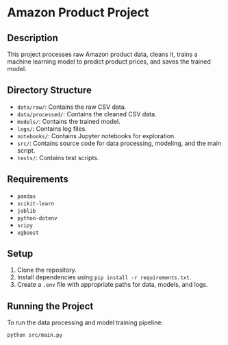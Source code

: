 # Amazon Product Project

## Description

This project processes raw Amazon product data, cleans it, trains a machine learning model to predict product prices, and saves the trained model.

## Directory Structure

- `data/raw/`: Contains the raw CSV data.
- `data/processed/`: Contains the cleaned CSV data.
- `models/`: Contains the trained model.
- `logs/`: Contains log files.
- `notebooks/`: Contains Jupyter notebooks for exploration.
- `src/`: Contains source code for data processing, modeling, and the main script.
- `tests/`: Contains test scripts.

## Requirements

- `pandas`
- `scikit-learn`
- `joblib`
- `python-dotenv`
- `scipy`
- `xgboost`

## Setup

1. Clone the repository.
2. Install dependencies using `pip install -r requirements.txt`.
3. Create a `.env` file with appropriate paths for data, models, and logs.

## Running the Project

To run the data processing and model training pipeline:

```bash
python src/main.py
